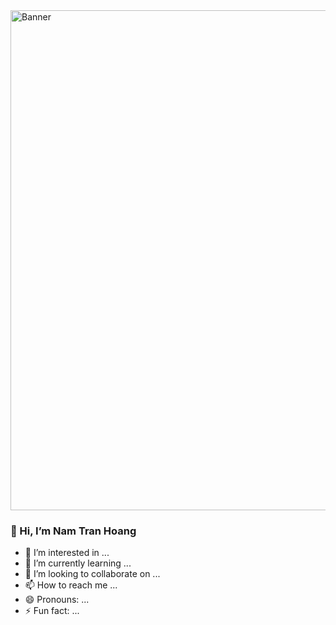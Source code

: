 <a href="URL">
    <img src="https://i.pinimg.com/736x/1b/55/91/1b55912d7d47570be524cc2594c453e8.jpg" alt="Banner" width="800">
</a>

### 👋 Hi, I’m Nam Tran Hoang
- 👀 I’m interested in ...
- 🌱 I’m currently learning ...
- 💞️ I’m looking to collaborate on ...
- 📫 How to reach me ...
- 😄 Pronouns: ...
- ⚡ Fun fact: ...

<!---
hggnomm/hggnomm is a ✨ special ✨ repository because its `README.md` (this file) appears on your GitHub profile.
You can click the Preview link to take a look at your changes.
--->
